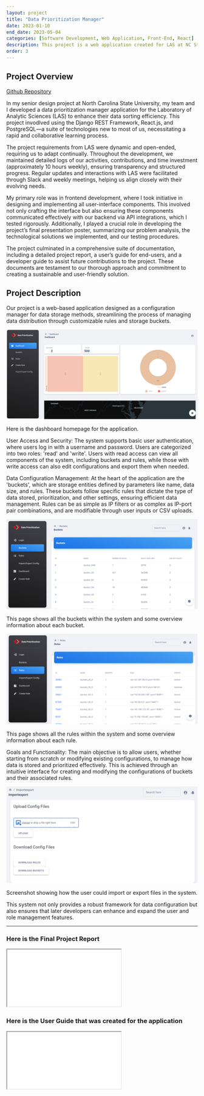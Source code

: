 ```yaml
---
layout: project
title: "Data Prioritization Manager"
date: 2023-01-10
end_date: 2023-05-04
categories: [Software Development, Web Application, Front-End, React]
description: This project is a web application created for LAS at NC State, using Django, React.js, and PostgreSQL to improve sorting efficiency
order: 3
---
```


## Project Overview
<a href="https://github.com/sethemory/NCSU_Senior_Design_Project">Github Repository</a>

In my senior design project at North Carolina State University, my team and I developed a data prioritization manager application for the Laboratory of Analytic Sciences (LAS) to enhance their data sorting efficiency. This project invodlved using the Django REST Framework, React.js, and PostgreSQL—a suite of technologies new to most of us, necessitating a rapid and collaborative learning process.

The project requirements from LAS were dynamic and open-ended, requiring us to adapt continually. Throughout the development, we maintained detailed logs of our activities, contributions, and time investment (approximately 10 hours weekly), ensuring transparency and structured progress. Regular updates and interactions with LAS were facilitated through Slack and weekly meetings, helping us align closely with their evolving needs.

My primary role was in frontend development, where I took initiative in designing and implementing all user-interface components. This involved not only crafting the interface but also ensuring these components communicated effectively with our backend via API integrations, which I tested rigorously. Additionally, I played a crucial role in developing the project’s final presentation poster, summarizing our problem analysis, the technological solutions we implemented, and our testing procedures.

The project culminated in a comprehensive suite of documentation, including a detailed project report, a user’s guide for end-users, and a developer guide to assist future contributions to the project. These documents are testament to our thorough approach and commitment to creating a sustainable and user-friendly solution.

## Project Description
Our project is a web-based application designed as a configuration manager for data storage methods, streamlining the process of managing data distribution through customizable rules and storage buckets.

![Image Title](\assets\images\Senior_Design\Dashboard.png)
<figcaption>Here is the dashboard homepage for the application.</figcaption>

User Access and Security: The system supports basic user authentication, where users log in with a username and password. Users are categorized into two roles: 'read' and 'write'. Users with read access can view all components of the system, including buckets and rules, while those with write access can also edit configurations and export them when needed.

Data Configuration Management: At the heart of the application are the 'buckets', which are storage entities defined by parameters like name, data size, and rules. These buckets follow specific rules that dictate the type of data stored, prioritization, and other settings, ensuring efficient data management. Rules can be as simple as IP filters or as complex as IP-port pair combinations, and are modifiable through user inputs or CSV uploads.

![Image Title](\assets\images\Senior_Design\buckets.png)
<figcaption>This page shows all the buckets within the system and some overview information about each bucket.</figcaption>

![Image Title](\assets\images\Senior_Design\rules.png)
<figcaption>This page shows all the rules within the system and some overview information about each rule.</figcaption>

Goals and Functionality: The main objective is to allow users, whether starting from scratch or modifying existing configurations, to manage how data is stored and prioritized effectively. This is achieved through an intuitive interface for creating and modifying the configurations of buckets and their associated rules.

![Image Title](\assets\images\Senior_Design\import-export.png)
<figcaption>Screenshot showing how the user could import or export files in the system.</figcaption>

This system not only provides a robust framework for data configuration but also ensures that later developers can enhance and expand the user and role management features.

<hr>

### Here is the Final Project Report
<iframe src="\assets\documents\Senior Design\LAS_FPR.pdf" class="embedded-pdf" allowfullscreen></iframe>

### Here is the User Guide that was created for the application
<iframe src="\assets\documents\Senior Design\User_Guide.pdf" class="embedded-pdf" allowfullscreen></iframe>
